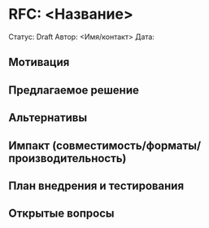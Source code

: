 # RFC: <Название>
Статус: Draft
Автор: <Имя/контакт>
Дата: <YYYY-MM-DD>

## Мотивация

## Предлагаемое решение

## Альтернативы

## Импакт (совместимость/форматы/производительность)

## План внедрения и тестирования

## Открытые вопросы
